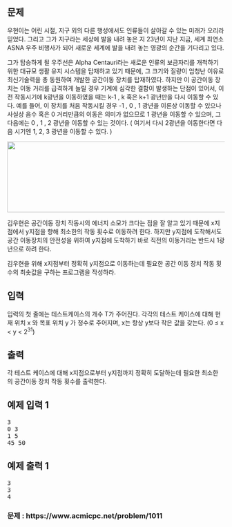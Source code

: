 <div id="problem-body">
			<div class="col-md-12">
				<section id="description" class="problem-section">
				<div class="headline">
				<h2>문제</h2>
				</div>
				<div id="problem_description" class="problem-text">
				<p>우현이는 어린 시절, 지구 외의 다른 행성에서도 인류들이 살아갈 수 있는 미래가 오리라 믿었다. 그리고 그가 지구라는 세상에 발을 내려 놓은 지 23년이 지난 지금, 세계 최연소 ASNA 우주 비행사가 되어 새로운 세계에 발을 내려 놓는 영광의 순간을 기다리고 있다.</p>
                <p>그가 탑승하게 될 우주선은 Alpha Centauri라는 새로운 인류의 보금자리를 개척하기 위한&nbsp;대규모 생활 유지 시스템을 탑재하고 있기 때문에, 그 크기와 질량이 엄청난 이유로 최신기술력을 총 동원하여 개발한 공간이동 장치를 탑재하였다. 하지만 이 공간이동 장치는 이동 거리를 급격하게 늘릴 경우 기계에 심각한 결함이 발생하는 단점이 있어서, 이전 작동시기에 k광년을 이동하였을 때는 k-1 , k 혹은 k+1 광년만을 다시 이동할 수 있다. 예를 들어, 이 장치를 처음 작동시킬 경우 -1 , 0 , 1 광년을 이론상 이동할 수 있으나 사실상 음수 혹은 0 거리만큼의 이동은 의미가 없으므로 1 광년을 이동할 수 있으며, 그 다음에는 0 , 1 , 2 광년을 이동할 수 있는 것이다. ( 여기서 다시 2광년을 이동한다면 다음 시기엔 1, 2, 3 광년을 이동할 수 있다. )</p>
                <p><img alt="" src="/upload/201003/rlaehdgur.JPG" style="height:164px; width:626px"></p>
                <p>김우현은 공간이동 장치 작동시의 에너지 소모가 크다는 점을 잘 알고 있기 때문에 x지점에서&nbsp;y지점을 향해 최소한의 작동 횟수로 이동하려 한다. 하지만 y지점에 도착해서도 공간 이동장치의 안전성을 위하여 y지점에 도착하기 바로 직전의 이동거리는 반드시 1광년으로 하려 한다.</p>
                <p>김우현을 위해 x지점부터 정확히 y지점으로 이동하는데 필요한 공간 이동 장치 작동 횟수의&nbsp;최솟값을 구하는 프로그램을 작성하라.</p>
    			</div>
    			</section>
    		</div>
    									<div class="col-md-12">
    				<section id="input" class="problem-section">
    				<div class="headline">
    				<h2>입력</h2>
    				</div>
    				<div id="problem_input" class="problem-text">
    				<p>입력의 첫 줄에는 테스트케이스의 개수 T가 주어진다. 각각의 테스트 케이스에 대해 현재 위치&nbsp;x 와 목표 위치 y 가 정수로 주어지며, x는 항상 y보다 작은 값을 갖는다. (0 ≤ x &lt; y &lt; 2<sup>31</sup>)</p>
    				</div>
    				</section>
    			</div>
    			<div class="col-md-12">
    				<section id="output" class="problem-section">
    				<div class="headline">
    				<h2>출력</h2>
    				</div>
    				<div id="problem_output" class="problem-text">
    				<p>각 테스트 케이스에 대해 x지점으로부터 y지점까지 정확히 도달하는데 필요한 최소한의&nbsp;공간이동 장치 작동 횟수를 출력한다.</p>
    				</div>
    				</section>
    			</div>
    					<div class="col-md-12">
    		<section id="limit" style="display:none;" class="problem-section">
    		<div class="headline">
    		<h2>제한</h2>
    		</div>
    		<div id="problem_limit" class="problem-text">
    					</div>
    		</section>
    		</div>
    																<div class="col-md-12">
    			<div class="row">
    				<div class="col-md-6">
    					<section id="sampleinput1">
    					<div class="headline">
    					<h2>예제 입력 1
    					</h2>
    					</div>
    					<pre class="sampledata" id="sample-input-1">3
0 3
1 5
45 50
</pre>
						</section>
					</div>
					<div class="col-md-6">
						<section id="sampleoutput1">
						<div class="headline">
						<h2>예제 출력 1
						</h2>
						</div>
						<pre class="sampledata" id="sample-output-1">3
3
4
</pre>
						</section>
					</div>
									</div>
				</div>
										<div class="col-md-12">
				<section id="hint" style="display: none;" class="problem-section">
				<div class="headline">
				<h2>힌트</h2>
				</div>
				<div id="problem_hint" class="problem-text">
				</div>
				</section>
			</div>
		</div>
<h3>문제 : https://www.acmicpc.net/problem/1011</h3>
